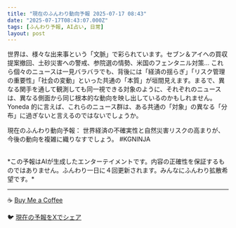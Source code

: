 ```yaml
---
title: "現在のふんわり動向予報 2025-07-17 08:43"
date: "2025-07-17T08:43:07.000Z"
tags: [ふんわり予報, AI占い, 日常]
layout: post
---
```


世界は、様々な出来事という「文脈」で彩られています。セブン＆アイへの買収提案撤回、土砂災害への警戒、参院選の情勢、米国のフェンタニル対策…  これら個々のニュースは一見バラバラでも、背後には「経済の揺らぎ」「リスク管理の重要性」「社会の変動」といった共通の「本質」が垣間見えます。まるで、異なる関手を通して観測しても同一視できる対象のように、それぞれのニュースは、異なる側面から同じ根本的な動向を映し出しているのかもしれません。  Yoneda 的に言えば、これらのニュース群は、ある共通の「対象」の異なる「分布」に過ぎないと言えるのではないでしょうか。

現在のふんわり動向予報：
世界経済の不確実性と自然災害リスクの高まりが、今後の動向を複雑に織りなすでしょう。 #KGNINJA

<br>
*この予報はAIが生成したエンターテイメントです。内容の正確性を保証するものではありません。ふんわり一日に４回更新されます。みんなにふんわり拡散希望です。*

---
☕️ [Buy Me a Coffee](https://www.buymeacoffee.com/kgninja)

🐦 [現在の予報をXでシェア](https://twitter.com/intent/tweet?text=%E7%8F%BE%E5%9C%A8%E3%81%AE%E3%81%B5%E3%82%93%E3%82%8F%E3%82%8A%E4%BA%88%E5%A0%B1%3A%20%E3%80%8C%E4%B8%96%E7%95%8C%E3%81%AF%E3%80%81%E6%A7%98%E3%80%85%E3%81%AA%E5%87%BA%E6%9D%A5%E4%BA%8B%E3%81%A8%E3%81%84%E3%81%86%E3%80%8C%E6%96%87%E8%84%88%E3%80%8D%E3%81%A7%E5%BD%A9%E3%82%89%E3%82%8C%E3%81%A6%E3%81%84%E3%81%BE%E3%81%99%E3%80%82%E3%80%8D%23KGNINJA%20%E7%B6%9A%E3%81%8D%E3%81%AF%E3%83%96%E3%83%AD%E3%82%B0%E3%81%A7%EF%BC%81%F0%9F%91%87&url=https%3A%2F%2Fkg-ninja.github.io%2FFunwariyoso%2F)
